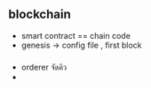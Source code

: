 ## blockchain
- smart contract == chain code
- genesis -> config file , first block

###
- orderer จัดคิว
- 
